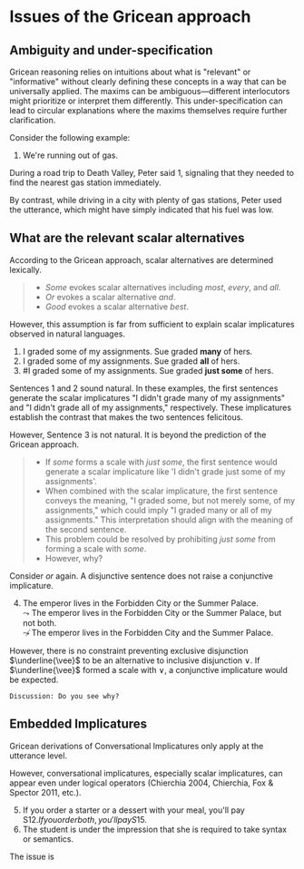 # Issues of the Gricean approach

## Ambiguity and under-specification

Gricean reasoning relies on intuitions about what is "relevant" or "informative" without clearly defining these concepts in a way that can be universally applied. The maxims can be ambiguous—different interlocutors might prioritize or interpret them differently. This under-specification can lead to circular explanations where the maxims themselves require further clarification. 

Consider the following example:

1. We're running out of gas.

During a road trip to Death Valley, Peter said 1, signaling that they needed to find the nearest gas station immediately. 

By contrast, while driving in a city with plenty of gas stations, Peter used the utterance, which might have simply indicated that his fuel was low.


## What are the relevant scalar alternatives

According to the Gricean approach, scalar alternatives are determined lexically. 

> - *Some* evokes scalar alternatives including *most*, *every*, and *all*.
> - *Or* evokes a scalar alternative *and*.
> - *Good* evokes a scalar alternative *best*.

However, this assumption is far from sufficient to explain scalar implicatures observed in natural languages. 

1. I graded some of my assignments. Sue graded **many** of hers.
2. I graded some of my assignments. Sue graded **all** of hers.
3. #I graded some of my assignments. Sue graded **just some** of hers.  

Sentences 1 and 2 sound natural. In these examples, the first sentences generate the scalar implicatures "I didn't grade many of my assignments" and "I didn't grade all of my assignments," respectively. These implicatures establish the contrast that makes the two sentences felicitous.

However, Sentence 3 is not natural. It is beyond the prediction of the Gricean approach. 

> - If *some* forms a scale with *just some*, the first sentence would generate a scalar implicature like 'I didn't grade just some of my assignments'. <br>
> - When combined with the scalar implicature, the first sentence conveys the meaning, "I graded some, but not merely some, of my assignments," which could imply "I graded many or all of my assignments." This interpretation should align with the meaning of the second sentence.
> - This problem could be resolved by prohibiting *just some* from forming a scale with *some*.
> - However, why?  

Consider *or* again. A disjunctive sentence does not raise a conjunctive implicature. 

4. The emperor lives in the Forbidden City or the Summer Palace. <br>
   $\leadsto$ The emperor lives in the Forbidden City or the Summer Palace, but not both. <br>
   $\not\leadsto$ The emperor lives in the Forbidden City and the Summer Palace.
   
However, there is no constraint preventing exclusive disjunction $\underline{\vee}$ to be an alternative to inclusive disjunction $\vee$. If $\underline{\vee}$ formed a scale with $\vee$, a conjunctive implicature would be expected. 

```
Discussion: Do you see why?
``` 

## Embedded Implicatures

Gricean derivations of Conversational Implicatures only apply at the utterance level. 

However, conversational implicatures, especially scalar implicatures, can appear even under logical operators (Chierchia 2004, Chierchia, Fox & Spector 2011, etc.). 

5. If you order a starter or a dessert with your meal, you'll pay S$12. If you order both, you'll pay S$15.
6. The student is under the impression that she is required to take syntax or semantics.

The issue is 



